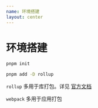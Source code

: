 ```yaml
---
name: 环境搭建
layout: center
---
```

# 环境搭建



``` bash
pnpm init

pnpm add -D rollup
```

<v-clicks at="1">

<div>

`rollup` 多用于库打包。详见 [官方文档](https://rollupjs.org/guide/zh/)

`webpack` 多用于应用打包

</div>

</v-clicks>
